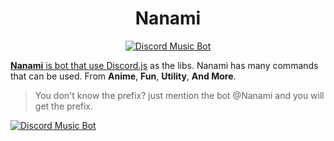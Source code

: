 <h1 align="center">Nanami</h1>

<p align="center">
<a href="https://discordbots.org/bot/428186255398797321" >
  <img src="https://discordbots.org/api/widget/status/428186255398797321.svg" alt="Discord Music Bot" />
</p>

**Nanami** is bot that use [Discord.js](https://discord.js.org/#/) as the libs. Nanami has many commands that can be used. From **Anime**, **Fun**, **Utility**, **And More**.

> You don't know the prefix? just mention the bot @Nanami and you will get the prefix.




<a href="https://discordbots.org/bot/428186255398797321" >
  <img src="https://discordbots.org/api/widget/428186255398797321.svg" alt="Discord Music Bot" />
</a>
